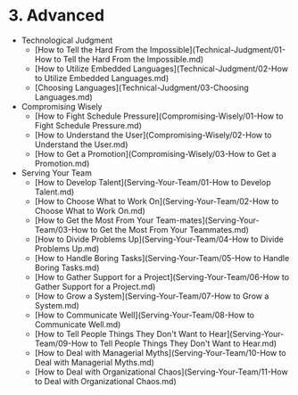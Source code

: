 # 3. Advanced

- Technological Judgment
	- [How to Tell the Hard From the Impossible](Technical-Judgment/01-How to Tell the Hard From the Impossible.md)
	- [How to Utilize Embedded Languages](Technical-Judgment/02-How to Utilize Embedded Languages.md)
	- [Choosing Languages](Technical-Judgment/03-Choosing Languages.md)
- Compromising Wisely
	- [How to Fight Schedule Pressure](Compromising-Wisely/01-How to Fight Schedule Pressure.md)
	- [How to Understand the User](Compromising-Wisely/02-How to Understand the User.md)
	- [How to Get a Promotion](Compromising-Wisely/03-How to Get a Promotion.md)
- Serving Your Team
	- [How to Develop Talent](Serving-Your-Team/01-How to Develop Talent.md)
	- [How to Choose What to Work On](Serving-Your-Team/02-How to Choose What to Work On.md)
	- [How to Get the Most From Your Team-mates](Serving-Your-Team/03-How to Get the Most From Your Teammates.md)
	- [How to Divide Problems Up](Serving-Your-Team/04-How to Divide Problems Up.md)
	- [How to Handle Boring Tasks](Serving-Your-Team/05-How to Handle Boring Tasks.md)
	- [How to Gather Support for a Project](Serving-Your-Team/06-How to Gather Support for a Project.md)
	- [How to Grow a System](Serving-Your-Team/07-How to Grow a System.md)
	- [How to Communicate Well](Serving-Your-Team/08-How to Communicate Well.md)
	- [How to Tell People Things They Don't Want to Hear](Serving-Your-Team/09-How to Tell People Things They Don't Want to Hear.md)
	- [How to Deal with Managerial Myths](Serving-Your-Team/10-How to Deal with Managerial Myths.md)
	- [How to Deal with Organizational Chaos](Serving-Your-Team/11-How to Deal with Organizational Chaos.md)